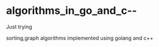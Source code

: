 algorithms_in_go_and_c--
========================
Just trying

sorting,graph algorithms implemented using golang and c++
